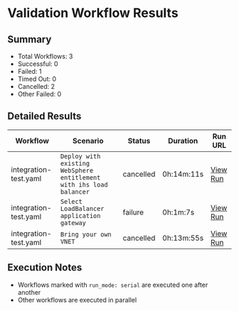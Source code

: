 # Validation Workflow Results

## Summary
- Total Workflows: 3
- Successful: 0
- Failed: 1
- Timed Out: 0
- Cancelled: 2
- Other Failed: 0

## Detailed Results

| Workflow | Scenario | Status | Duration | Run URL |
|----------|----------|---------|-----------|----------|
| integration-test.yaml | `Deploy with existing WebSphere entitlement with ihs load balancer` | cancelled | 0h:14m:11s | [View Run](https://github.com/azure-javaee/azure.websphere-traditional.cluster/actions/runs/16339839850) |
| integration-test.yaml | `Select LoadBalancer application gateway` | failure | 0h:1m:7s | [View Run](https://github.com/azure-javaee/azure.websphere-traditional.cluster/actions/runs/16339842295) |
| integration-test.yaml | `Bring your own VNET` | cancelled | 0h:13m:55s | [View Run](https://github.com/azure-javaee/azure.websphere-traditional.cluster/actions/runs/16339844467) |


## Execution Notes
- Workflows marked with `run_mode: serial` are executed one after another
- Other workflows are executed in parallel
